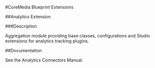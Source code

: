 #CoreMedia Blueprint Extensions

##Analytics Extension

###Description

Aggregation module providing base classes, configurations and Studio extensions for analytics tracking plugins.

##Documentation

See the Analytics Connectors Manual.
